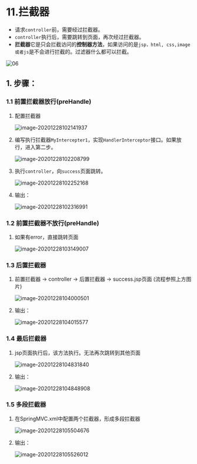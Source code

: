 # 11.拦截器

* 请求`controller`前，需要经过拦截器。
* `controller`执行后，需要跳转到页面，再次经过拦截器。
* **拦截器**它是只会拦截访问的**控制器方法**，如果访问的是`jsp，html, css,image或者js`是不会进行拦截的。过滤器什么都可以拦截。

![06](https://raw.githubusercontent.com/TWDH/Leetcode-From-Zero/pictures/img/06.bmp)

## 1. 步骤：

### 1.1 前置拦截器放行(preHandle)

1. 配置拦截器

   ![image-20201228102141937](https://raw.githubusercontent.com/TWDH/Leetcode-From-Zero/pictures/img/image-20201228102141937.png)

2. 编写执行拦截器`MyIntercepter1`，实现`HandlerInterceptor`接口。如果放行，进入第二步。

   ![image-20201228102208799](https://raw.githubusercontent.com/TWDH/Leetcode-From-Zero/pictures/img/image-20201228102208799.png)

3. 执行`controller`，向`success`页面跳转。

   ![image-20201228102252168](https://raw.githubusercontent.com/TWDH/Leetcode-From-Zero/pictures/img/image-20201228102252168.png)

4. 输出：

   ![image-20201228102316991](https://raw.githubusercontent.com/TWDH/Leetcode-From-Zero/pictures/img/image-20201228102316991.png)

### 1.2 前置拦截器不放行(preHandle)

1. 如果有error，直接跳转页面

   ![image-20201228103149007](https://raw.githubusercontent.com/TWDH/Leetcode-From-Zero/pictures/img/image-20201228103149007.png)

### 1.3 后置拦截器

1. 前置拦截器 -> controller -> 后置拦截器 -> success.jsp页面 (流程参照上方图片)

   ![image-20201228104000501](https://raw.githubusercontent.com/TWDH/Leetcode-From-Zero/pictures/img/image-20201228104000501.png)

2. 输出：

   ![image-20201228104015577](https://raw.githubusercontent.com/TWDH/Leetcode-From-Zero/pictures/img/image-20201228104015577.png)

### 1.4 最后拦截器

1. jsp页面执行后，该方法执行。无法再次跳转到其他页面

   ![image-20201228104831840](https://raw.githubusercontent.com/TWDH/Leetcode-From-Zero/pictures/img/image-20201228104831840.png)

2. 输出：

   ![image-20201228104848908](https://raw.githubusercontent.com/TWDH/Leetcode-From-Zero/pictures/img/image-20201228104848908.png)

### 1.5 多段拦截器

1. 在SpringMVC.xml中配置两个拦截器，形成多段拦截器

   ![image-20201228105504676](https://raw.githubusercontent.com/TWDH/Leetcode-From-Zero/pictures/img/image-20201228105504676.png)

2. 输出：

   ![image-20201228105526012](https://raw.githubusercontent.com/TWDH/Leetcode-From-Zero/pictures/img/image-20201228105526012.png)

